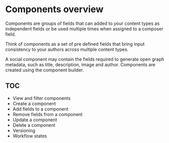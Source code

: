# Components overview

Components are groups of fields that can added to your content types as independent fields or be used multiple times when assigned to a composer field.

Think of components as a set of pre defined fields that bring input consistency to your authors across multiple content types.

A social component may contain the fields required to generate open graph metadata, such as title, description, image and author. Components are created using the component builder.

## TOC
- View and filter components
- Create a component
- Add fields to a component
- Remove fields from a component
- Update a component
- Delete a component
- Versioning
- Workflow states
